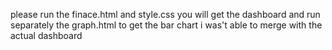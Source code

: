 please run the finace.html and style.css  you will get the dashboard and run separately the graph.html to get the bar chart i was't able to merge with the actual dashboard
